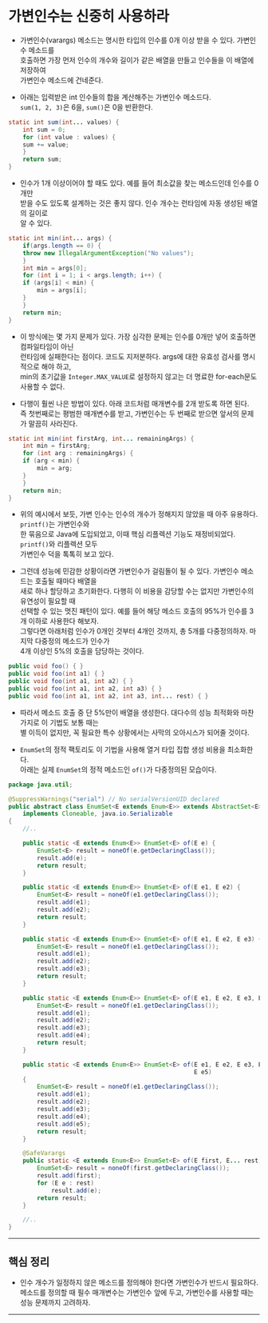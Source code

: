 # 가변인수는 신중히 사용하라

- 가변인수(varargs) 메소드는 명시한 타입의 인수를 0개 이상 받을 수 있다. 가변인수 메소드를  
  호출하면 가장 먼저 인수의 개수와 길이가 같은 배열을 만들고 인수들을 이 배열에 저장하여  
  가변인수 메소드에 건네준다.

- 아래는 입력받은 int 인수들의 합을 계산해주는 가변인수 메소드다.  
  `sum(1, 2, 3)`은 6을, `sum()`은 0을 반환한다.

```java
static int sum(int... values) {
    int sum = 0;
    for (int value : values) {
	sum += value;
    }
    return sum;
}
```

- 인수가 1개 이상이어야 할 때도 있다. 예를 들어 최소값을 찾는 메소드인데 인수를 0개만  
  받을 수도 있도록 설계하는 것은 좋지 않다. 인수 개수는 런타임에 자동 생성된 배열의 길이로  
  알 수 있다.

```java
static int min(int... args) {
    if(args.length == 0) {
	throw new IllegalArgumentException("No values");
    }
    int min = args[0];
    for (int i = 1; i < args.length; i++) {
	if (args[i] < min) {
	    min = args[i];
	}
    }
    return min;
}
```

- 이 방식에는 몇 가지 문제가 있다. 가장 심각한 문제는 인수를 0개만 넣어 호출하면 컴파일타임이 아닌  
  런타임에 실패한다는 점이다. 코드도 지저분하다. args에 대한 유효성 검사를 명시적으로 해야 하고,  
  min의 초기값을 `Integer.MAX_VALUE`로 설정하지 않고는 더 명료한 for-each문도 사용할 수 없다.

- 다행이 훨씬 나은 방법이 있다. 아래 코드처럼 매개변수를 2개 받도록 하면 된다.  
  즉 첫번째로는 평범한 매개변수를 받고, 가변인수는 두 번째로 받으면 앞서의 문제가 말끔히 사라진다.

```java
static int min(int firstArg, int... remainingArgs) {
    int min = firstArg;
    for (int arg : remainingArgs) {
	if (arg < min) {
	    min = arg;
	}
    }
    return min;
}
```

- 위의 예시에서 보듯, 가변 인수는 인수의 개수가 정해지지 않았을 때 아주 유용하다. `printf()`는 가변인수와  
  한 묶음으로 Java에 도입되었고, 이때 핵심 리플렉션 기능도 재정비되었다. `printf()`와 리플렉션 모두  
  가변인수 덕을 톡톡히 보고 있다.

- 그런데 성능에 민감한 상황이라면 가변인수가 걸림돌이 될 수 있다. 가변인수 메소드는 호출될 때마다 배열을  
  새로 하나 할당하고 초기화한다. 다행히 이 비용을 감당할 수는 없지만 가변인수의 유연성이 필요할 때  
  선택할 수 있는 멋진 패턴이 있다. 예를 들어 해당 메소드 호출의 95%가 인수를 3개 이하로 사용한다 해보자.  
  그렇다면 아래처럼 인수가 0개인 것부터 4개인 것까지, 총 5개를 다중정의하자. 마지막 다중정의 메소드가 인수가  
  4개 이상인 5%의 호출을 담당하는 것이다.

```java
public void foo() { }
public void foo(int a1) { }
public void foo(int a1, int a2) { }
public void foo(int a1, int a2, int a3) { }
public void foo(int a1, int a2, int a3, int... rest) { }
```

- 따라서 메소드 호출 중 단 5%만이 배열을 생성한다. 대다수의 성능 최적화와 마찬가지로 이 기법도 보통 때는  
  별 이득이 없지만, 꼭 필요한 특수 상황에서는 사막의 오아시스가 되어줄 것이다.

- `EnumSet`의 정적 팩토리도 이 기법을 사용해 열거 타입 집합 생성 비용을 최소화한다.  
  아래는 실제 `EnumSet`의 정적 메소드인 `of()`가 다중정의된 모습이다.

```java
package java.util;

@SuppressWarnings("serial") // No serialVersionUID declared
public abstract class EnumSet<E extends Enum<E>> extends AbstractSet<E>
    implements Cloneable, java.io.Serializable
{
    //..

    public static <E extends Enum<E>> EnumSet<E> of(E e) {
        EnumSet<E> result = noneOf(e.getDeclaringClass());
        result.add(e);
        return result;
    }

    public static <E extends Enum<E>> EnumSet<E> of(E e1, E e2) {
        EnumSet<E> result = noneOf(e1.getDeclaringClass());
        result.add(e1);
        result.add(e2);
        return result;
    }

    public static <E extends Enum<E>> EnumSet<E> of(E e1, E e2, E e3) {
        EnumSet<E> result = noneOf(e1.getDeclaringClass());
        result.add(e1);
        result.add(e2);
        result.add(e3);
        return result;
    }

    public static <E extends Enum<E>> EnumSet<E> of(E e1, E e2, E e3, E e4) {
        EnumSet<E> result = noneOf(e1.getDeclaringClass());
        result.add(e1);
        result.add(e2);
        result.add(e3);
        result.add(e4);
        return result;
    }

    public static <E extends Enum<E>> EnumSet<E> of(E e1, E e2, E e3, E e4,
                                                    E e5)
    {
        EnumSet<E> result = noneOf(e1.getDeclaringClass());
        result.add(e1);
        result.add(e2);
        result.add(e3);
        result.add(e4);
        result.add(e5);
        return result;
    }

    @SafeVarargs
    public static <E extends Enum<E>> EnumSet<E> of(E first, E... rest) {
        EnumSet<E> result = noneOf(first.getDeclaringClass());
        result.add(first);
        for (E e : rest)
            result.add(e);
        return result;
    }

    //..
}
```

<hr/>

## 핵심 정리

- 인수 개수가 일정하지 않은 메소드를 정의해야 한다면 가변인수가 반드시 필요하다.  
  메소드를 정의할 때 필수 매개변수는 가변인수 앞에 두고, 가변인수를 사용할 때는  
  성능 문제까지 고려하자.

<hr/>

